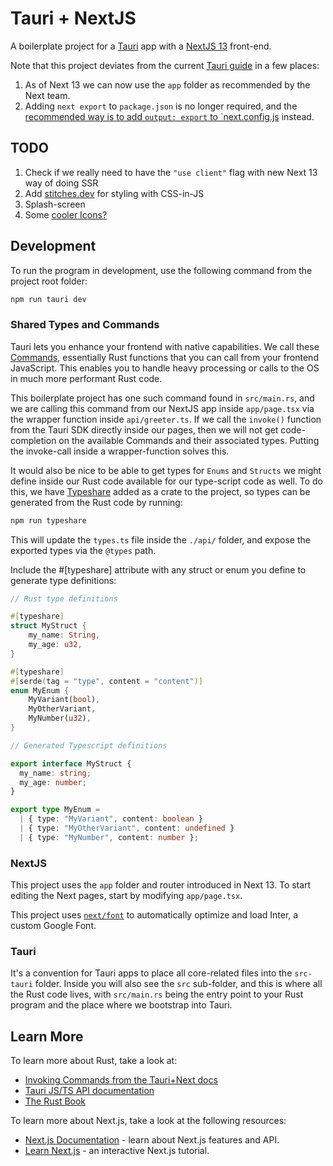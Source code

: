# Tauri + NextJS

A boilerplate project for a [Tauri](https://tauri.app) app with a [NextJS 13](https://nextjs.org/) front-end.

Note that this project deviates from the
current [Tauri guide](https://tauri.app/v1/guides/getting-started/setup/next-js) in a few places:

1. As of Next 13 we can now use the `app` folder as recommended by the Next team.
2. Adding `next export` to `package.json` is no longer required, and
   the [recommended way is to add `output: export` to `next.config.js](https://nextjs.org/docs/pages/building-your-application/deploying/static-exports)
   instead.

## TODO

1. Check if we really need to have the `"use client"` flag with new Next 13 way of doing SSR
2. Add [stitches.dev](https://stitches.dev/) for styling with CSS-in-JS
3. Splash-screen
4. Some [cooler Icons?](https://tauri.app/v1/guides/features/icons)

## Development

To run the program in development, use the following command from the project root folder:

```bash
npm run tauri dev
```

### Shared Types and Commands

Tauri lets you enhance your frontend with native capabilities. We call
these [Commands](https://tauri.app/v1/guides/features/command), essentially Rust functions that you can call from your
frontend JavaScript. This enables you to handle heavy processing or calls to the OS in much more performant Rust code.

This boilerplate project has one such command found in `src/main.rs`, and we are calling this command from our NextJS
app inside `app/page.tsx` via the wrapper function inside `api/greeter.ts`. If we call the `invoke()` function from the
Tauri SDK directly inside our pages, then we will not get code-completion on the available Commands and their associated
types. Putting the invoke-call inside a wrapper-function solves this.

It would also be nice to be able to get types for `Enums` and `Structs` we might define inside our Rust code available for our type-script code as well. To
do this, we have [Typeshare](https://crates.io/crates/typeshare) added as a crate to the project, so types can be generated from
the Rust code by running:

```bash
npm run typeshare
```

This will update the `types.ts` file inside the `./api/` folder, and expose the exported types via the `@types` path.

Include the #[typeshare] attribute with any struct or enum you define to generate type definitions:

```rust
// Rust type definitions

#[typeshare]
struct MyStruct {
    my_name: String,
    my_age: u32,
}

#[typeshare]
#[serde(tag = "type", content = "content")]
enum MyEnum {
    MyVariant(bool),
    MyOtherVariant,
    MyNumber(u32),
}
```

```typescript
// Generated Typescript definitions

export interface MyStruct {
  my_name: string;
  my_age: number;
}

export type MyEnum =
  | { type: "MyVariant", content: boolean }
  | { type: "MyOtherVariant", content: undefined }
  | { type: "MyNumber", content: number };
```

### NextJS

This project uses the `app` folder and router introduced in Next 13. To start editing the Next pages, start by
modifying `app/page.tsx`.

This project uses [`next/font`](https://nextjs.org/docs/basic-features/font-optimization) to automatically optimize and
load Inter, a custom Google Font.

### Tauri

It's a convention for Tauri apps to place all core-related files into the `src-tauri` folder. Inside you will also see
the `src` sub-folder, and this is where all the Rust code lives, with `src/main.rs` being the entry point to your Rust
program and the place where we bootstrap into Tauri.

## Learn More

To learn more about Rust, take a look at:

- [Invoking Commands from the Tauri+Next docs](https://tauri.app/v1/guides/getting-started/setup/next-js#invoke-commands)
- [Tauri JS/TS API documentation](https://tauri.app/v1/api/js/)
- [The Rust Book](https://doc.rust-lang.org/book/)

To learn more about Next.js, take a look at the following resources:

- [Next.js Documentation](https://nextjs.org/docs) - learn about Next.js features and API.
- [Learn Next.js](https://nextjs.org/learn) - an interactive Next.js tutorial.
